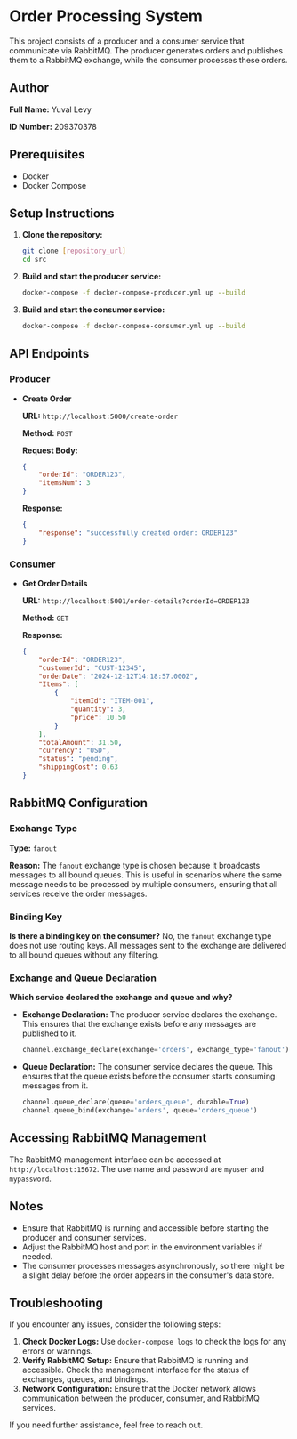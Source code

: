 # Order Processing System

This project consists of a producer and a consumer service that communicate via RabbitMQ. The producer generates orders and publishes them to a RabbitMQ exchange, while the consumer processes these orders.

## Author

**Full Name:** Yuval Levy

**ID Number:** 209370378

## Prerequisites

- Docker
- Docker Compose

## Setup Instructions

1. **Clone the repository:**

    ```sh
    git clone [repository_url]
    cd src
    ```

2. **Build and start the producer service:**

    ```sh
    docker-compose -f docker-compose-producer.yml up --build
    ```

3. **Build and start the consumer service:**

    ```sh
    docker-compose -f docker-compose-consumer.yml up --build
    ```

## API Endpoints

### Producer

- **Create Order**

    **URL:** `http://localhost:5000/create-order`

    **Method:** `POST`

    **Request Body:**

    ```json
    {
        "orderId": "ORDER123",
        "itemsNum": 3
    }
    ```

    **Response:**

    ```json
    {
        "response": "successfully created order: ORDER123"
    }
    ```

### Consumer

- **Get Order Details**

    **URL:** `http://localhost:5001/order-details?orderId=ORDER123`

    **Method:** `GET`

    **Response:**

    ```json
    {
        "orderId": "ORDER123",
        "customerId": "CUST-12345",
        "orderDate": "2024-12-12T14:18:57.000Z",
        "Items": [
            {
                "itemId": "ITEM-001",
                "quantity": 3,
                "price": 10.50
            }
        ],
        "totalAmount": 31.50,
        "currency": "USD",
        "status": "pending",
        "shippingCost": 0.63
    }
    ```

## RabbitMQ Configuration

### Exchange Type

**Type:** `fanout`

**Reason:** The `fanout` exchange type is chosen because it broadcasts messages to all bound queues. This is useful in scenarios where the same message needs to be processed by multiple consumers, ensuring that all services receive the order messages.

### Binding Key

**Is there a binding key on the consumer?** No, the `fanout` exchange type does not use routing keys. All messages sent to the exchange are delivered to all bound queues without any filtering.

### Exchange and Queue Declaration

**Which service declared the exchange and queue and why?**

- **Exchange Declaration:** The producer service declares the exchange. This ensures that the exchange exists before any messages are published to it.

    ```python
    channel.exchange_declare(exchange='orders', exchange_type='fanout')
    ```

- **Queue Declaration:** The consumer service declares the queue. This ensures that the queue exists before the consumer starts consuming messages from it.

    ```python
    channel.queue_declare(queue='orders_queue', durable=True)
    channel.queue_bind(exchange='orders', queue='orders_queue')
    ```

## Accessing RabbitMQ Management

The RabbitMQ management interface can be accessed at `http://localhost:15672`. The username and password are `myuser` and `mypassword`.

## Notes

- Ensure that RabbitMQ is running and accessible before starting the producer and consumer services.
- Adjust the RabbitMQ host and port in the environment variables if needed.
- The consumer processes messages asynchronously, so there might be a slight delay before the order appears in the consumer's data store.

## Troubleshooting

If you encounter any issues, consider the following steps:

1. **Check Docker Logs:** Use `docker-compose logs` to check the logs for any errors or warnings.
2. **Verify RabbitMQ Setup:** Ensure that RabbitMQ is running and accessible. Check the management interface for the status of exchanges, queues, and bindings.
3. **Network Configuration:** Ensure that the Docker network allows communication between the producer, consumer, and RabbitMQ services.

If you need further assistance, feel free to reach out.
